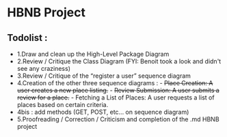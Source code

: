 # HBNB Project

## Todolist :
 - 1.Draw and clean up the High-Level Package Diagram
 - 2.Review / Critique the Class Diagram (FYI: Benoit took a look and didn't see any craziness)
 - 3.Review / Critique of the “register a user” sequence diagram
 - 4.Creation of the other three sequence diagrams : 
        - ~~Place Creation: A user creates a new place listing.~~
        - ~~Review Submission: A user submits a review for a place.~~
        - Fetching a List of Places: A user requests a list of places based on certain criteria.
 - 4bis : add methods (GET, POST, etc... on sequence diagram)
 - 5.Proofreading / Correction / Criticism and completion of the .md HBNB project


